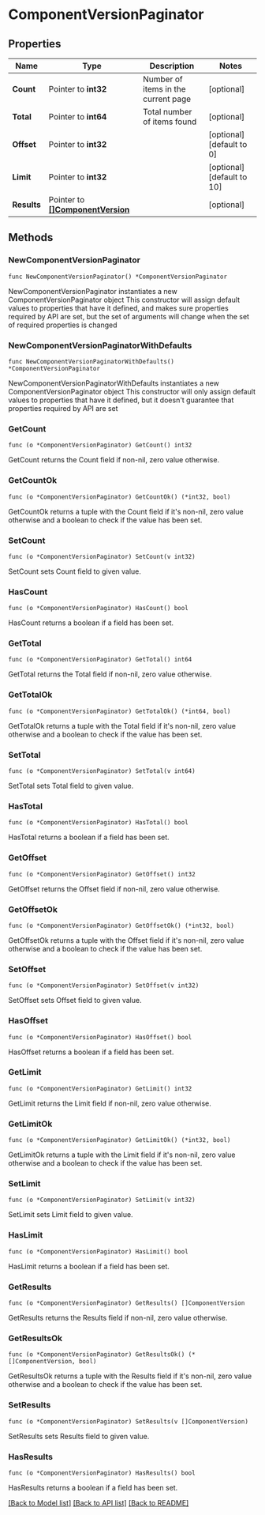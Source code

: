 # ComponentVersionPaginator

## Properties

Name | Type | Description | Notes
------------ | ------------- | ------------- | -------------
**Count** | Pointer to **int32** | Number of items in the current page | [optional] 
**Total** | Pointer to **int64** | Total number of items found | [optional] 
**Offset** | Pointer to **int32** |  | [optional] [default to 0]
**Limit** | Pointer to **int32** |  | [optional] [default to 10]
**Results** | Pointer to [**[]ComponentVersion**](ComponentVersion.md) |  | [optional] 

## Methods

### NewComponentVersionPaginator

`func NewComponentVersionPaginator() *ComponentVersionPaginator`

NewComponentVersionPaginator instantiates a new ComponentVersionPaginator object
This constructor will assign default values to properties that have it defined,
and makes sure properties required by API are set, but the set of arguments
will change when the set of required properties is changed

### NewComponentVersionPaginatorWithDefaults

`func NewComponentVersionPaginatorWithDefaults() *ComponentVersionPaginator`

NewComponentVersionPaginatorWithDefaults instantiates a new ComponentVersionPaginator object
This constructor will only assign default values to properties that have it defined,
but it doesn't guarantee that properties required by API are set

### GetCount

`func (o *ComponentVersionPaginator) GetCount() int32`

GetCount returns the Count field if non-nil, zero value otherwise.

### GetCountOk

`func (o *ComponentVersionPaginator) GetCountOk() (*int32, bool)`

GetCountOk returns a tuple with the Count field if it's non-nil, zero value otherwise
and a boolean to check if the value has been set.

### SetCount

`func (o *ComponentVersionPaginator) SetCount(v int32)`

SetCount sets Count field to given value.

### HasCount

`func (o *ComponentVersionPaginator) HasCount() bool`

HasCount returns a boolean if a field has been set.

### GetTotal

`func (o *ComponentVersionPaginator) GetTotal() int64`

GetTotal returns the Total field if non-nil, zero value otherwise.

### GetTotalOk

`func (o *ComponentVersionPaginator) GetTotalOk() (*int64, bool)`

GetTotalOk returns a tuple with the Total field if it's non-nil, zero value otherwise
and a boolean to check if the value has been set.

### SetTotal

`func (o *ComponentVersionPaginator) SetTotal(v int64)`

SetTotal sets Total field to given value.

### HasTotal

`func (o *ComponentVersionPaginator) HasTotal() bool`

HasTotal returns a boolean if a field has been set.

### GetOffset

`func (o *ComponentVersionPaginator) GetOffset() int32`

GetOffset returns the Offset field if non-nil, zero value otherwise.

### GetOffsetOk

`func (o *ComponentVersionPaginator) GetOffsetOk() (*int32, bool)`

GetOffsetOk returns a tuple with the Offset field if it's non-nil, zero value otherwise
and a boolean to check if the value has been set.

### SetOffset

`func (o *ComponentVersionPaginator) SetOffset(v int32)`

SetOffset sets Offset field to given value.

### HasOffset

`func (o *ComponentVersionPaginator) HasOffset() bool`

HasOffset returns a boolean if a field has been set.

### GetLimit

`func (o *ComponentVersionPaginator) GetLimit() int32`

GetLimit returns the Limit field if non-nil, zero value otherwise.

### GetLimitOk

`func (o *ComponentVersionPaginator) GetLimitOk() (*int32, bool)`

GetLimitOk returns a tuple with the Limit field if it's non-nil, zero value otherwise
and a boolean to check if the value has been set.

### SetLimit

`func (o *ComponentVersionPaginator) SetLimit(v int32)`

SetLimit sets Limit field to given value.

### HasLimit

`func (o *ComponentVersionPaginator) HasLimit() bool`

HasLimit returns a boolean if a field has been set.

### GetResults

`func (o *ComponentVersionPaginator) GetResults() []ComponentVersion`

GetResults returns the Results field if non-nil, zero value otherwise.

### GetResultsOk

`func (o *ComponentVersionPaginator) GetResultsOk() (*[]ComponentVersion, bool)`

GetResultsOk returns a tuple with the Results field if it's non-nil, zero value otherwise
and a boolean to check if the value has been set.

### SetResults

`func (o *ComponentVersionPaginator) SetResults(v []ComponentVersion)`

SetResults sets Results field to given value.

### HasResults

`func (o *ComponentVersionPaginator) HasResults() bool`

HasResults returns a boolean if a field has been set.


[[Back to Model list]](../README.md#documentation-for-models) [[Back to API list]](../README.md#documentation-for-api-endpoints) [[Back to README]](../README.md)


